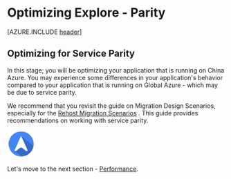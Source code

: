 <properties
	pageTitle="Global Customer Playbook optimizing-explore-parity "
	description="Global Customer Playbook optimizing-explore-parity"
	services="global-customer-playbook"
	documentationCenter=""
	authors="jtong"
	manager="edwinc"
	editor=""
	tags="global-customer-playbook"/>

<tags
	ms.service="migration-lifecycle-optimizing"
	ms.workload=""
	ms.tgt_pltfrm=""
	ms.devlang="na"
	ms.topic="article"
	ms.date="11/21/2016"
	wacn.date="11/21/2016"
	wacn.lang="en" 
	ms.author="jtong"/>


# Optimizing Explore - Parity

[AZURE.INCLUDE [header](../../../../mktcontent/includes/optimizing-explore.md)]

## Optimizing for Service Parity

In this stage, you will be optimizing your application that is running on China Azure. You may experience some differences in your application's behavior compared to your application that is running on Global Azure - which may be due to service parity.

We recommend that you revisit the guide on Migration Design Scenarios, especially for the [Rehost Migration Scenarios](/solutions/global-customer/planning/guidance/rehost-migration/) . This guide provides recommendations on working with service parity.

![navigation](../../media/navigation.png)

Let's move to the next section - [Performance](/solutions/global-customer/optimizing/explore/performance/).

